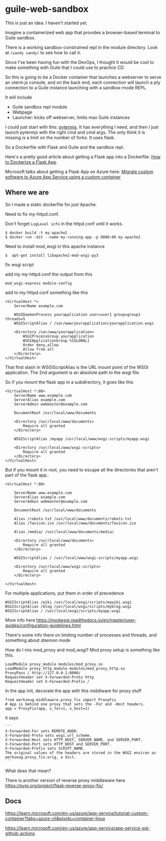 [comment]: <> (    |         |         |         |         |         |          |)
# guile-web-sandbox

This is just an idea. I haven't started yet.

Imagine a containerized web app that provides a browser-based terminal to
Guile sandbox.

There is a working sandbox-constrained repl in the module directory.  Look at
```(sandy sandy)``` to see how to call it.

Since I've been having fun with the DevOps, I thought it would be cool to make
something with Guile that I could use to practice CD.

So this is going to be a Docker container that launches a webserver to serve an
xterm.js console, and on the back end, each connection will launch a pty
connection to a Guile instance launching with a sandbox-mode REPL.

It will include
- Guile sandbox repl module
- Webpage
- Launcher: kicks off webserver, limits max Guile instances

I could just start with this: [pytermjs](https://github.com/cs01/pyxtemjs).
It has everything I need, and then I just launch pytermjs with the right 
cmd and cmd args.  The only think it is missing is a limit on the number of
forks.  It uses flask.

So a Dockerfile with Flask and Guile and the sandbox repl.

Here's a pretty good article about getting a Flask app into a Dockerfile:
[How to Dockerize a Flask App](https://www.freecodecamp.org/news/how-to-dockerize-a-flask-app/).

Microsoft talks about getting a Flask App on Azure here:
[Migrate custom software to Azure App Service using a custom container](https://learn.microsoft.com/en-us/azure/app-service/tutorial-custom-container?tabs=azure-cli&pivots=container-linux)

## Where we are

So I made a static dockerfile for just Apache.

Need to fix my-httpd.conf.

Don't forget `LogLevel info` in the httpd.conf until it works.

```
$ docker build -t my-apache2 .
$ docker run -dit --name my-running-app -p 8080:80 my-apache2
```

Need to install mod_wsgi in this apache instance

```
$  apt-get install libapache2-mod-wsgi-py3
```

fix wsgi script

add my my-httpd.conf the output from this 

```
mod_wsgi-express module-config
```

add to my-httpd.conf something like this

```
<VirtualHost *>
    ServerName example.com

    WSGIDaemonProcess yourapplication user=user1 group=group1 threads=5
    WSGIScriptAlias / /var/www/yourapplication/yourapplication.wsgi

    <Directory /var/www/yourapplication>
        WSGIProcessGroup yourapplication
        WSGIApplicationGroup %{GLOBAL}
        Order deny,allow
        Allow from all
    </Directory>
</VirtualHost>
```

That first slash in WSGIScriptAlias is the URL mount point of the WSGI application.
The 2nd argument is an absolute path to the wsgi file.

So if you mount the flask app in a subdirectory, it goes like this

```
<VirtualHost *:80>
    ServerName www.example.com
    ServerAlias example.com
    ServerAdmin webmaster@example.com

    DocumentRoot /usr/local/www/documents

    <Directory /usr/local/www/documents>
        Require all granted
    </Directory>

    WSGIScriptAlias /myapp /usr/local/www/wsgi-scripts/myapp.wsgi

    <Directory /usr/local/www/wsgi-scripts>
        Require all granted
    </Directory>
</VirtualHost>
```

But if you mount it in root, you need to escape all the directories that aren't part of
the flask app..

```
<VirtualHost *:80>

    ServerName www.example.com
    ServerAlias example.com
    ServerAdmin webmaster@example.com

    DocumentRoot /usr/local/www/documents

    Alias /robots.txt /usr/local/www/documents/robots.txt
    Alias /favicon.ico /usr/local/www/documents/favicon.ico

    Alias /media/ /usr/local/www/documents/media/

    <Directory /usr/local/www/documents>
        Require all granted
    </Directory>

    WSGIScriptAlias / /usr/local/www/wsgi-scripts/myapp.wsgi

    <Directory /usr/local/www/wsgi-scripts>
        Require all granted
    </Directory>

</VirtualHost>
```

For multiple applications, put them in order of precedence

```
WSGIScriptAlias /wiki /usr/local/wsgi/scripts/mywiki.wsgi
WSGIScriptAlias /blog /usr/local/wsgi/scripts/myblog.wsgi
WSGIScriptAlias / /usr/local/wsgi/scripts/myapp.wsgi
```

More info here https://modwsgi.readthedocs.io/en/master/user-guides/configuration-guidelines.html

There's some info there on limiting number of processes and threads, and something about *daemon mode*

How do I mis mod_proxy and mod_wsgi?  Mod proxy setup is something like this.

```
LoadModule proxy_module modules/mod_proxy.so
LoadModule proxy_http_module modules/mod_proxy_http.so
ProxyPass / http://127.0.0.1:8000/
RequestHeader set X-Forwarded-Proto http
RequestHeader set X-Forwarded-Prefix /
```

In the app init, decorate the app with this middlware for proxy stuff

```
from werkzeug.middleware.proxy_fix import ProxyFix
# App is behind one proxy that sets the -For and -Host headers.
app = ProxyFix(app, x_for=1, x_host=1)
```

it says

    ```
    X-Forwarded-For sets REMOTE_ADDR.
    X-Forwarded-Proto sets wsgi.url_scheme.
    X-Forwarded-Host sets HTTP_HOST, SERVER_NAME, and SERVER_PORT.
    X-Forwarded-Port sets HTTP_HOST and SERVER_PORT.
    X-Forwarded-Prefix sets SCRIPT_NAME.
    The original values of the headers are stored in the WSGI environ as werkzeug.proxy_fix.orig, a dict.
    ```
    
What does that mean?

There is another version of reverse proxy middleware here
https://pypi.org/project/flask-reverse-proxy-fix/

## Docs

https://learn.microsoft.com/en-us/azure/app-service/tutorial-custom-container?tabs=azure-cli&pivots=container-linux

https://learn.microsoft.com/en-us/azure/app-service/app-service-sql-github-actions
